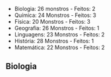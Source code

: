 -  Biologia: 26 monstros - Feitos: 2
- Química: 24 Monstros - Feitos: 3
- Física: 20 Monstros - Feitos: 3
- Geografia: 26 Monstros - Feitos: 1
- Linguagens: 23 Monstros - Feitos: 2
- História: 28 Monstros - Feitos: 1
- Matemática: 22 Monstros - Feitos: 2


## Biologia

